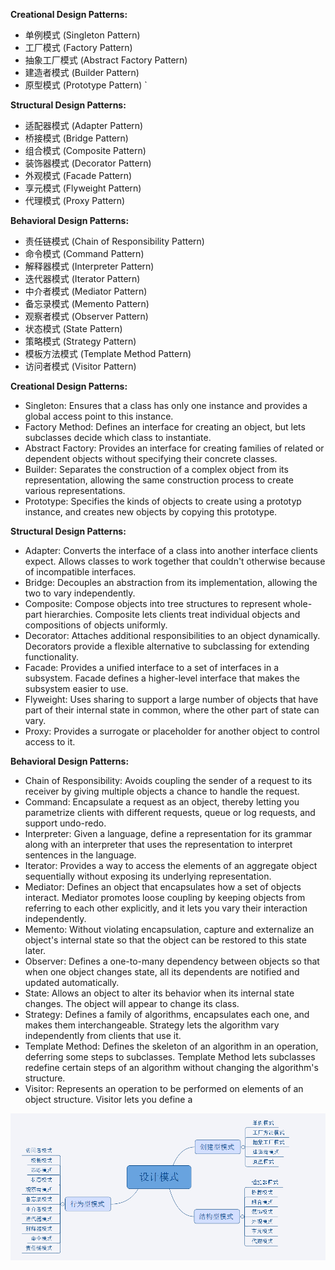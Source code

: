 **Creational Design Patterns:**
* 单例模式 (Singleton Pattern)
* 工厂模式 (Factory Pattern)
* 抽象工厂模式 (Abstract Factory Pattern)
* 建造者模式 (Builder Pattern)
* 原型模式 (Prototype Pattern)
`

**Structural Design Patterns:**
* 适配器模式 (Adapter Pattern)
* 桥接模式 (Bridge Pattern)
* 组合模式 (Composite Pattern)
* 装饰器模式 (Decorator Pattern)
* 外观模式 (Facade Pattern)
* 享元模式 (Flyweight Pattern)
* 代理模式 (Proxy Pattern)

**Behavioral Design Patterns:**
* 责任链模式 (Chain of Responsibility Pattern)
* 命令模式 (Command Pattern)
* 解释器模式 (Interpreter Pattern)
* 迭代器模式 (Iterator Pattern)
* 中介者模式 (Mediator Pattern)
* 备忘录模式 (Memento Pattern)
* 观察者模式 (Observer Pattern)
* 状态模式 (State Pattern)
* 策略模式 (Strategy Pattern)
* 模板方法模式 (Template Method Pattern)
* 访问者模式 (Visitor Pattern)

**Creational Design Patterns:**

* Singleton: Ensures that a class has only one instance and provides a global access point to this instance.
* Factory Method: Defines an interface for creating an object, but lets subclasses decide which class to instantiate.
* Abstract Factory: Provides an interface for creating families of related or dependent objects without specifying their concrete classes.
* Builder: Separates the construction of a complex object from its representation, allowing the same construction process to create various representations.
* Prototype: Specifies the kinds of objects to create using a prototyp instance, and creates new objects by copying this prototype.
  
**Structural Design Patterns:**

* Adapter: Converts the interface of a class into another interface clients expect. Allows classes to work together that couldn't otherwise because of incompatible interfaces.
* Bridge: Decouples an abstraction from its implementation, allowing the two to vary independently.
* Composite: Compose objects into tree structures to represent whole-part hierarchies. Composite lets clients treat individual objects and compositions of objects uniformly.
* Decorator: Attaches additional responsibilities to an object dynamically. Decorators provide a flexible alternative to subclassing for extending functionality.
* Facade: Provides a unified interface to a set of interfaces in a subsystem. Facade defines a higher-level interface that makes the subsystem easier to use.
* Flyweight: Uses sharing to support a large number of objects that have part of their internal state in common, where the other part of state can vary.
* Proxy: Provides a surrogate or placeholder for another object to control access to it.

**Behavioral Design Patterns:**

* Chain of Responsibility: Avoids coupling the sender of a request to its receiver by giving multiple objects a chance to handle the request.
* Command: Encapsulate a request as an object, thereby letting you parametrize clients with different requests, queue or log requests, and support undo-redo.
* Interpreter: Given a language, define a representation for its grammar along with an interpreter that uses the representation to interpret sentences in the language.
* Iterator: Provides a way to access the elements of an aggregate object sequentially without exposing its underlying representation.
* Mediator: Defines an object that encapsulates how a set of objects interact. Mediator promotes loose coupling by keeping objects from referring to each other explicitly, and it lets you vary their interaction independently.
* Memento: Without violating encapsulation, capture and externalize an object's internal state so that the object can be restored to this state later.
* Observer: Defines a one-to-many dependency between objects so that when one object changes state, all its dependents are notified and updated automatically.
* State: Allows an object to alter its behavior when its internal state changes. The object will appear to change its class.
* Strategy: Defines a family of algorithms, encapsulates each one, and makes them interchangeable. Strategy lets the algorithm vary independently from clients that use it.
* Template Method: Defines the skeleton of an algorithm in an operation, deferring some steps to subclasses. Template Method lets subclasses redefine certain steps of an algorithm without changing the algorithm's structure.
* Visitor: Represents an operation to be performed on elements of an object structure. Visitor lets you define a

![](src\main\resources\images\design_pattern.png)